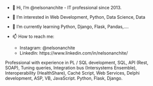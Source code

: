 - 👋 Hi, I’m @nelsonanchite - IT professional since 2013.

- 👀 I’m interested in Web Development, Python, Data Science, Data
- 🌱 I’m currently learning Python, Django, Flask, Pandas,....
- 📫 How to reach me:
  <ul>
    <li>Instagram: @nelsonanchite</li>
    <li>LinkedIn: https://www.linkedin.com/in/nelsonanchite/</li>
  </ul>
  
Professional with experience in PL / SQL development, SQL, API (Rest, SOAP), Tuning queries, Integration bus (Intersystems Ensemble), Interoperability (HealthShare), Caché Script, Web Services, Delphi development, ASP, VB, JavaScript.
Python, Flask, Django. 
<!---
nelsonanchite/nelsonanchite is a ✨ special ✨ repository because its `README.md` (this file) appears on your GitHub profile.
You can click the Preview link to take a look at your changes.
--->
